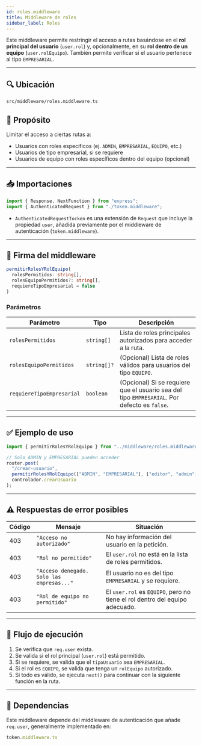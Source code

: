 ```yaml
---
id: roles.middleware
title: Middleware de roles
sidebar_label: Roles 
---
```



Este middleware permite restringir el acceso a rutas basándose en el **rol principal del usuario** (`user.rol`) y, opcionalmente, en su **rol dentro de un equipo** (`user.rolEquipo`). También permite verificar si el usuario pertenece al tipo `EMPRESARIAL`.

---

## 🔍 Ubicación

`src/middleware/roles.middleware.ts`



## 📌 Propósito

Limitar el acceso a ciertas rutas a:
- Usuarios con roles específicos (ej. `ADMIN`, `EMPRESARIAL`, `EQUIPO`, etc.)
- Usuarios de tipo empresarial, si se requiere
- Usuarios de equipo con roles específicos dentro del equipo (opcional)

---

## 📥 Importaciones

```ts
import { Response, NextFunction } from "express";
import { AuthenticatedRequest } from "./token.middleware";
````

* `AuthenticatedRequestTocken` es una extensión de `Request` que incluye la propiedad `user`, añadida previamente por el middleware de autenticación (`token.middleware`).

---

## 🧠 Firma del middleware

```ts
permitirRolesYRolEquipo(
  rolesPermitidos: string[],
  rolesEquipoPermitidos?: string[],
  requiereTipoEmpresarial = false
)
```

### Parámetros

| Parámetro                 | Tipo        | Descripción                                                                                  |
| ------------------------- | ----------- | -------------------------------------------------------------------------------------------- |
| `rolesPermitidos`         | `string[]`  | Lista de roles principales autorizados para acceder a la ruta.                               |
| `rolesEquipoPermitidos`   | `string[]?` | (Opcional) Lista de roles válidos para usuarios del tipo `EQUIPO`.                           |
| `requiereTipoEmpresarial` | `boolean`   | (Opcional) Si se requiere que el usuario sea del tipo `EMPRESARIAL`. Por defecto es `false`. |

---

## ✅ Ejemplo de uso

```ts
import { permitirRolesYRolEquipo } from "../middleware/roles.middleware";

// Solo ADMIN y EMPRESARIAL pueden acceder
router.post(
  "/crear-usuario",
  permitirRolesYRolEquipo(["ADMIN", "EMPRESARIAL"], ["editor", "admin"], true),
  controlador.crearUsuario
);
```

---

## ⚠️ Respuestas de error posibles

| Código | Mensaje                                   | Situación                                                                   |
| ------ | ----------------------------------------- | --------------------------------------------------------------------------- |
| 403    | `"Acceso no autorizado"`                  | No hay información del usuario en la petición.                              |
| 403    | `"Rol no permitido"`                      | El `user.rol` no está en la lista de roles permitidos.                      |
| 403    | `"Acceso denegado. Solo las empresas..."` | El usuario no es del tipo `EMPRESARIAL` y se requiere.                      |
| 403    | `"Rol de equipo no permitido"`            | El `user.rol` es `EQUIPO`, pero no tiene el rol dentro del equipo adecuado. |

---

## 🧪 Flujo de ejecución

1. Se verifica que `req.user` exista.
2. Se valida si el rol principal (`user.rol`) está permitido.
3. Si se requiere, se valida que el `tipoUsuario` sea `EMPRESARIAL`.
4. Si el rol es `EQUIPO`, se valida que tenga un `rolEquipo` autorizado.
5. Si todo es válido, se ejecuta `next()` para continuar con la siguiente función en la ruta.

---

## 🧩 Dependencias

Este middleware depende del middleware de autenticación que añade `req.user`, generalmente implementado en:

```ts
token.middleware.ts
```